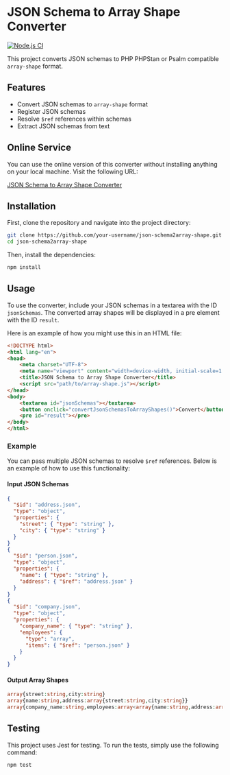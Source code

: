 # JSON Schema to Array Shape Converter
[![Node.js CI](https://github.com/koriym/json-schema-to-array-shape/actions/workflows/nodejs.yml/badge.svg)](https://github.com/koriym/json-schema-to-array-shape/actions/workflows/nodejs.yml)

This project converts JSON schemas to PHP PHPStan or Psalm compatible `array-shape` format.

## Features

- Convert JSON schemas to `array-shape` format
- Register JSON schemas
- Resolve `$ref` references within schemas
- Extract JSON schemas from text

## Online Service

You can use the online version of this converter without installing anything on your local machine. Visit the following URL:

[JSON Schema to Array Shape Converter](https://koriym.github.io/json-schema-to-array-shape/)

## Installation

First, clone the repository and navigate into the project directory:

```bash
git clone https://github.com/your-username/json-schema2array-shape.git
cd json-schema2array-shape
```

Then, install the dependencies:

```bash
npm install
```

## Usage

To use the converter, include your JSON schemas in a textarea with the ID `jsonSchemas`. The converted array shapes will be displayed in a pre element with the ID `result`.

Here is an example of how you might use this in an HTML file:

```html
<!DOCTYPE html>
<html lang="en">
<head>
    <meta charset="UTF-8">
    <meta name="viewport" content="width=device-width, initial-scale=1.0">
    <title>JSON Schema to Array Shape Converter</title>
    <script src="path/to/array-shape.js"></script>
</head>
<body>
    <textarea id="jsonSchemas"></textarea>
    <button onclick="convertJsonSchemasToArrayShapes()">Convert</button>
    <pre id="result"></pre>
</body>
</html>
```

### Example

You can pass multiple JSON schemas to resolve `$ref` references. Below is an example of how to use this functionality:

#### Input JSON Schemas

```json
{
  "$id": "address.json",
  "type": "object",
  "properties": {
    "street": { "type": "string" },
    "city": { "type": "string" }
  }
}
{
  "$id": "person.json",
  "type": "object",
  "properties": {
    "name": { "type": "string" },
    "address": { "$ref": "address.json" }
  }
}
{
  "$id": "company.json",
  "type": "object",
  "properties": {
    "company_name": { "type": "string" },
    "employees": {
      "type": "array",
      "items": { "$ref": "person.json" }
    }
  }
}
```

#### Output Array Shapes

```php
array{street:string,city:string}
array{name:string,address:array{street:string,city:string}}
array{company_name:string,employees:array<array{name:string,address:array{street:string,city:string>}}
```

## Testing

This project uses Jest for testing. To run the tests, simply use the following command:

```bash
npm test
```
